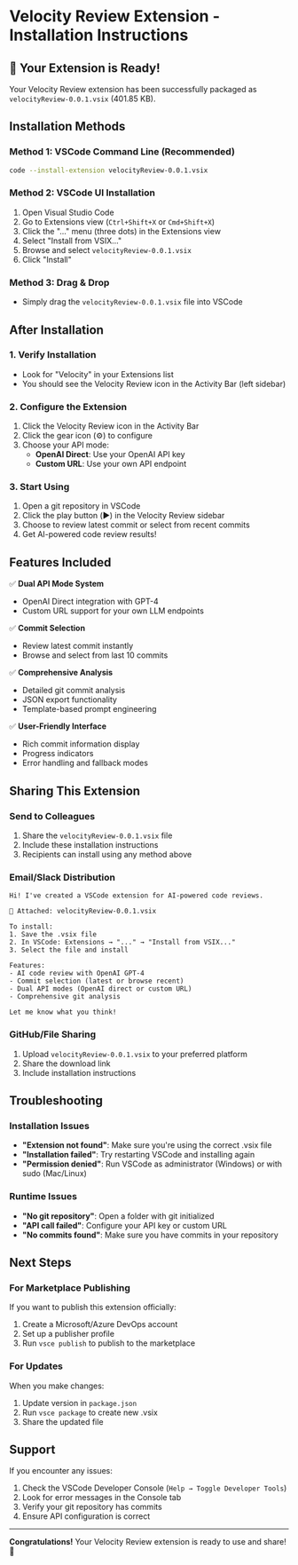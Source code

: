 # Velocity Review Extension - Installation Instructions

## 🎉 Your Extension is Ready!

Your Velocity Review extension has been successfully packaged as `velocityReview-0.0.1.vsix` (401.85 KB).

## Installation Methods

### Method 1: VSCode Command Line (Recommended)
```bash
code --install-extension velocityReview-0.0.1.vsix
```

### Method 2: VSCode UI Installation
1. Open Visual Studio Code
2. Go to Extensions view (`Ctrl+Shift+X` or `Cmd+Shift+X`)
3. Click the "..." menu (three dots) in the Extensions view
4. Select "Install from VSIX..."
5. Browse and select `velocityReview-0.0.1.vsix`
6. Click "Install"

### Method 3: Drag & Drop
- Simply drag the `velocityReview-0.0.1.vsix` file into VSCode

## After Installation

### 1. Verify Installation
- Look for "Velocity" in your Extensions list
- You should see the Velocity Review icon in the Activity Bar (left sidebar)

### 2. Configure the Extension
1. Click the Velocity Review icon in the Activity Bar
2. Click the gear icon (⚙️) to configure
3. Choose your API mode:
   - **OpenAI Direct**: Use your OpenAI API key
   - **Custom URL**: Use your own API endpoint

### 3. Start Using
1. Open a git repository in VSCode
2. Click the play button (▶️) in the Velocity Review sidebar
3. Choose to review latest commit or select from recent commits
4. Get AI-powered code review results!

## Features Included

✅ **Dual API Mode System**
- OpenAI Direct integration with GPT-4
- Custom URL support for your own LLM endpoints

✅ **Commit Selection**
- Review latest commit instantly
- Browse and select from last 10 commits

✅ **Comprehensive Analysis**
- Detailed git commit analysis
- JSON export functionality
- Template-based prompt engineering

✅ **User-Friendly Interface**
- Rich commit information display
- Progress indicators
- Error handling and fallback modes

## Sharing This Extension

### Send to Colleagues
1. Share the `velocityReview-0.0.1.vsix` file
2. Include these installation instructions
3. Recipients can install using any method above

### Email/Slack Distribution
```
Hi! I've created a VSCode extension for AI-powered code reviews.

📎 Attached: velocityReview-0.0.1.vsix

To install:
1. Save the .vsix file
2. In VSCode: Extensions → "..." → "Install from VSIX..."
3. Select the file and install

Features:
- AI code review with OpenAI GPT-4
- Commit selection (latest or browse recent)
- Dual API modes (OpenAI direct or custom URL)
- Comprehensive git analysis

Let me know what you think!
```

### GitHub/File Sharing
1. Upload `velocityReview-0.0.1.vsix` to your preferred platform
2. Share the download link
3. Include installation instructions

## Troubleshooting

### Installation Issues
- **"Extension not found"**: Make sure you're using the correct .vsix file
- **"Installation failed"**: Try restarting VSCode and installing again
- **"Permission denied"**: Run VSCode as administrator (Windows) or with sudo (Mac/Linux)

### Runtime Issues
- **"No git repository"**: Open a folder with git initialized
- **"API call failed"**: Configure your API key or custom URL
- **"No commits found"**: Make sure you have commits in your repository

## Next Steps

### For Marketplace Publishing
If you want to publish this extension officially:
1. Create a Microsoft/Azure DevOps account
2. Set up a publisher profile
3. Run `vsce publish` to publish to the marketplace

### For Updates
When you make changes:
1. Update version in `package.json`
2. Run `vsce package` to create new .vsix
3. Share the updated file

## Support

If you encounter any issues:
1. Check the VSCode Developer Console (`Help → Toggle Developer Tools`)
2. Look for error messages in the Console tab
3. Verify your git repository has commits
4. Ensure API configuration is correct

---

**Congratulations!** Your Velocity Review extension is ready to use and share! 🚀
